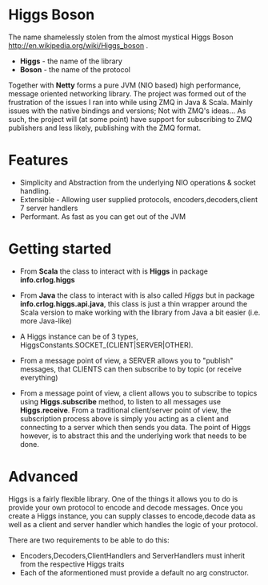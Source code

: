 # Higgs Boson

The name shamelessly stolen from the almost mystical Higgs Boson http://en.wikipedia.org/wiki/Higgs_boson .

* __Higgs__ - the name of the library
* __Boson__ - the name of the protocol

Together with __Netty__ forms a pure JVM (NIO based) high performance, message oriented networking library.
The project was formed out of the frustration of the issues I ran into while using ZMQ in Java & Scala. 
Mainly issues with the native bindings and versions; Not with ZMQ's ideas... As such, the project will
(at some point) have support for subscribing to ZMQ publishers and less likely, publishing with the ZMQ format.


# Features

* Simplicity and Abstraction from the underlying NIO operations & socket handling.
* Extensible - Allowing user supplied protocols, encoders,decoders,client 7 server handlers
* Performant. As fast as you can get out of the JVM

# Getting started

* From __Scala__ the class to interact with is __Higgs__ in package __info.crlog.higgs__
* From __Java__ the class to interact with is also called *Higgs* but in package __info.crlog.higgs.api.java__, this class is just a thin wrapper around the Scala version to make working with the library from Java a bit easier (i.e. more Java-like)

* A Higgs instance can be of 3 types, HiggsConstants.SOCKET_(CLIENT|SERVER|OTHER).
* From a message point of view, a SERVER allows you to "publish" messages, that CLIENTS can then subscribe to by topic (or receive everything)
* From a message point of view, a client allows you to subscribe to topics using __Higgs.subscribe__ method, to listen to all messages use __Higgs.receive__.
From a traditional client/server point of view, the subscription process above is simply you acting as a client and connecting to a server which then sends you data.
The point of Higgs however, is to abstract this and the underlying work that needs to be done.

# Advanced

Higgs is a fairly flexible library. One of the things it allows you to do is provide your own protocol to encode and decode messages.
Once you create a Higgs instance, you can supply classes to encode,decode data as well as a client and server handler which handles the logic of your protocol.

There are two requirements to be able to do this:
* Encoders,Decoders,ClientHandlers and ServerHandlers must inherit from the respective Higgs traits
* Each of the aformentioned must provide a default no arg constructor.
